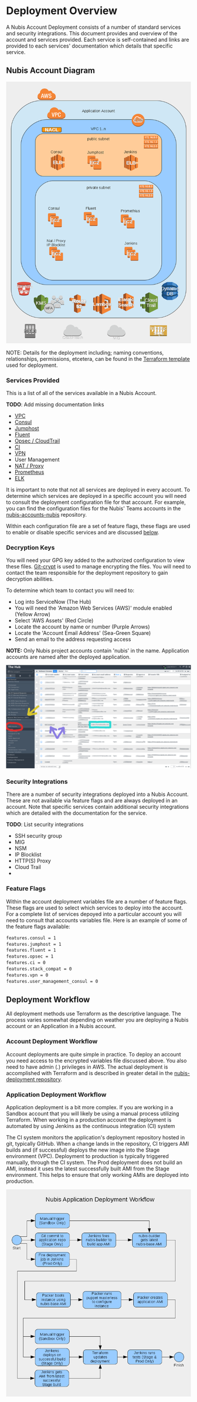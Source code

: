 ﻿# Deployment Overview
A Nubis Account Deployment consists of a number of standard services and security integrations. This document provides and overview of the account and services provided. Each service is self-contained and links are provided to each services' documentation which details that specific service.

## Nubis Account Diagram
![Nubis Account Diagram](media/Nubis_Account_Diagram.png "Nubis Account Diagram")

NOTE: Details for the deployment including; naming conventions, relationships, permissions, etcetera, can be found in the [Terraform template](https://github.com/nubisproject/nubis-deploy/blob/master/main.tf) used for deployment.

### Services Provided
This is a list of all of the services available in a Nubis Account.

**TODO**: Add missing documentation links

 - [VPC](https://github.com/nubisproject/nubis-deploy/blob/master/README.md#vpc-deployment)
 - [Consul](https://github.com/nubisproject/nubis-consul/blob/master/README.md#consul-deployment)
 - [Jumphost](https://github.com/nubisproject/nubis-jumphost/blob/master/README.md#jumphost-deployment)
 - [Fluent](https://github.com/nubisproject/nubis-fluent-collector/blob/master/README.md#fluent-deployment)
 - [Opsec / CloudTrail](https://github.com/nubisproject/nubis-deploy/blob/master/README.md#opsec-deployment)
 - [CI](https://github.com/nubisproject/nubis-ci/blob/master/README.md#ci-deployment)
 - [VPN](https://github.com/nubisproject/nubis-deploy/blob/master/README.md#vpc-deployment)
 - User Management
 - [NAT / Proxy](https://github.com/nubisproject/nubis-nat/blob/master/README.md#nat-deployment)
 - [Prometheus](https://github.com/nubisproject/nubis-prometheus/blob/master/README.md#prometheus-deployment)
 - [ELK](https://github.com/nubisproject/nubis-fluent-collector/blob/master/README.md#deployment-notes)

It is important to note that not all services are deployed in every account. To determine which services are deployed in a specific account you will need to consult the deployment configuration file for that account. For example, you can find the configuration files for the Nubis' Teams accounts in the [nubis-accounts-nubis](https://github.com/nubisproject/nubis-accounts-nubis) repository.

Within each configuration file are a set of feature flags, these flags are used to enable or disable specific services and are discussed [below](#feature-flags).

### Decryption Keys
You will need your GPG key added to the authorized configuration to view these files.  [Git-crypt](https://github.com/AGWA/git-crypt) is used to manage encrypting the files. You will need to contact the team responsible for the deployment repository to gain decryption abilities.

To determine which team to contact you will need to:
 - Log into ServiceNow (The Hub)
 - You will need the 'Amazon Web Services (AWS)' module enabled (Yellow Arrow)
 - Select 'AWS Assets' (Red Circle)
 - Locate the account by name or number (Purple Arrows)
 - Locate the 'Account Email Address' (Sea-Green Square)
 - Send an email to the address requesting access

**NOTE:** Only Nubis project accounts contain 'nubis' in the name. Application accounts are named after the deployed application.

![Service Now Screenshot](media/Service_Now_Screenshot.png "Service Now Screenshot")

### Security Integrations
There are a number of security integrations deployed into a Nubis Account. These are not available via feature flags and are always deployed in an account. Note that specific services contain additional security integrations which are detailed with the documentation for the service.

**TODO**: List security integrations
 - SSH security group
 - MIG
 - NSM
 - IP Blocklist
 - HTTP(S) Proxy
 - Cloud Trail
 - 

### Feature Flags
Within the account deployment variables file are a number of feature flags. These flags are used to select which services to deploy into the account. For a complete list of services depoyed into a particular account you will need to consult that accounts variables file. Here is an example of some of the feature flags available:

```bash
features.consul = 1
features.jumphost = 1
features.fluent = 1
features.opsec = 1
features.ci = 0
features.stack_compat = 0
features.vpn = 0
features.user_management_consul = 0
```

## Deployment Workflow
All deployment methods use Terraform as the descriptive language. The process varies somewhat depending on weather you are deploying a Nubis account or an Application in a Nubis account.

### Account Deployment Workflow
Account deployments are quite simple in practice. To deploy an account you need access to the encrypted variables file discussed above. You also need to have admin (*.*) privileges in AWS. The actual deployment is accomplished with Terraform and is described in greater detail in the [nubis-deployment repository](https://github.com/nubisproject/nubis-deploy/blob/master/README.md).

### Application Deployment Workflow
Application deployment is a bit more complex. If you are working in a Sandbox account that you will likely be using a manual process utilizing Terraform. When working in a production account the deployment is automated by using Jenkins as the continuous integration (CI) system

The CI system monitors the application's deployment repository hosted in git, typically GitHub. When a change lands in the repository, CI triggers AMI builds and (if successful) deploys the new image into the Stage environment (VPC). Deployment to production is typically triggered manually, through the CI system. The Prod deployment does not build an AMI, instead it uses the latest successfully built AMI from the Stage environment. This helps to ensure that only working AMIs are deployed into production.

![Application Deployment Workflow](media/Application_Deployment_Workflow.png "Application Deployment Workflow")
